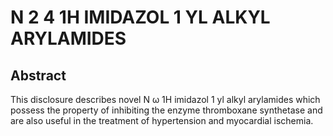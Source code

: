 # N 2 4 1H IMIDAZOL 1 YL ALKYL ARYLAMIDES

## Abstract
This disclosure describes novel N ω 1H imidazol 1 yl alkyl arylamides which possess the property of inhibiting the enzyme thromboxane synthetase and are also useful in the treatment of hypertension and myocardial ischemia.